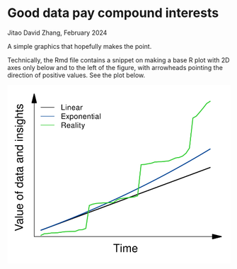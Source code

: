 Good data pay compound interests
===
Jitao David Zhang, February 2024

A simple graphics that hopefully makes the point.

Technically, the Rmd file contains a snippet on making a base R plot with 2D axes only below and to the left of the figure, with arrowheads pointing the direction of positive values. See the plot below.

![Figure](./fig/good-data-pay-compound-interests-1.svg)
